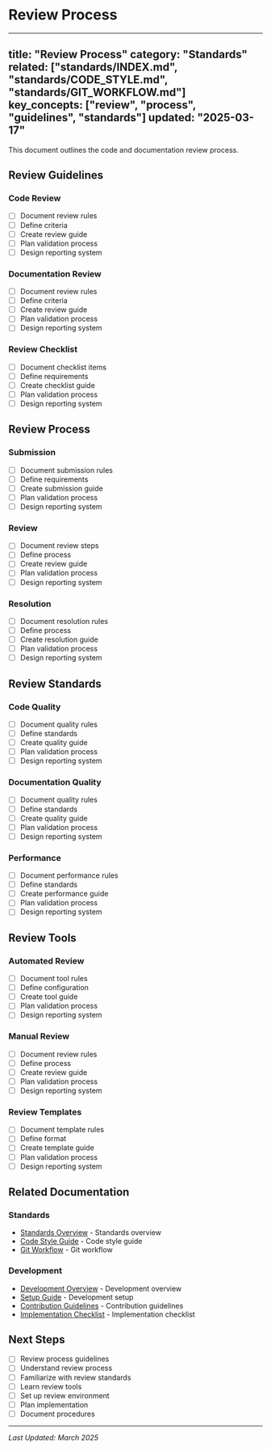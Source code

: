 # Review Process

---
title: "Review Process"
category: "Standards"
related: ["standards/INDEX.md", "standards/CODE_STYLE.md", "standards/GIT_WORKFLOW.md"]
key_concepts: ["review", "process", "guidelines", "standards"]
updated: "2025-03-17"
---

This document outlines the code and documentation review process.

## Review Guidelines

### Code Review
- [ ] Document review rules
- [ ] Define criteria
- [ ] Create review guide
- [ ] Plan validation process
- [ ] Design reporting system

### Documentation Review
- [ ] Document review rules
- [ ] Define criteria
- [ ] Create review guide
- [ ] Plan validation process
- [ ] Design reporting system

### Review Checklist
- [ ] Document checklist items
- [ ] Define requirements
- [ ] Create checklist guide
- [ ] Plan validation process
- [ ] Design reporting system

## Review Process

### Submission
- [ ] Document submission rules
- [ ] Define requirements
- [ ] Create submission guide
- [ ] Plan validation process
- [ ] Design reporting system

### Review
- [ ] Document review steps
- [ ] Define process
- [ ] Create review guide
- [ ] Plan validation process
- [ ] Design reporting system

### Resolution
- [ ] Document resolution rules
- [ ] Define process
- [ ] Create resolution guide
- [ ] Plan validation process
- [ ] Design reporting system

## Review Standards

### Code Quality
- [ ] Document quality rules
- [ ] Define standards
- [ ] Create quality guide
- [ ] Plan validation process
- [ ] Design reporting system

### Documentation Quality
- [ ] Document quality rules
- [ ] Define standards
- [ ] Create quality guide
- [ ] Plan validation process
- [ ] Design reporting system

### Performance
- [ ] Document performance rules
- [ ] Define standards
- [ ] Create performance guide
- [ ] Plan validation process
- [ ] Design reporting system

## Review Tools

### Automated Review
- [ ] Document tool rules
- [ ] Define configuration
- [ ] Create tool guide
- [ ] Plan validation process
- [ ] Design reporting system

### Manual Review
- [ ] Document review rules
- [ ] Define process
- [ ] Create review guide
- [ ] Plan validation process
- [ ] Design reporting system

### Review Templates
- [ ] Document template rules
- [ ] Define format
- [ ] Create template guide
- [ ] Plan validation process
- [ ] Design reporting system

## Related Documentation

### Standards
- [Standards Overview](INDEX.md) - Standards overview
- [Code Style Guide](CODE_STYLE.md) - Code style guide
- [Git Workflow](GIT_WORKFLOW.md) - Git workflow

### Development
- [Development Overview](../development/INDEX.md) - Development overview
- [Setup Guide](../development/SETUP.md) - Development setup
- [Contribution Guidelines](../development/CONTRIBUTING.md) - Contribution guidelines
- [Implementation Checklist](../development/IMPLEMENTATION_CHECKLIST.md) - Implementation checklist

## Next Steps

- [ ] Review process guidelines
- [ ] Understand review process
- [ ] Familiarize with review standards
- [ ] Learn review tools
- [ ] Set up review environment
- [ ] Plan implementation
- [ ] Document procedures

---

*Last Updated: March 2025* 